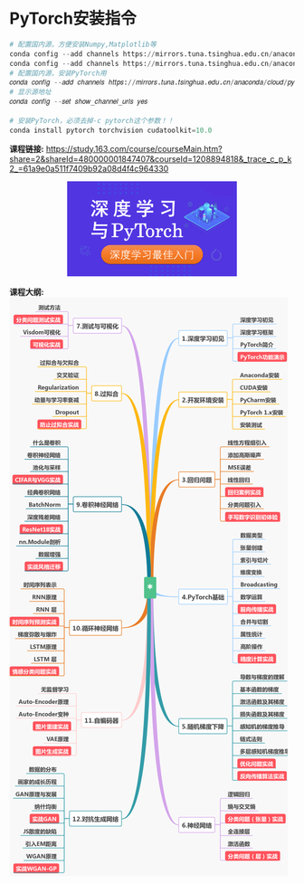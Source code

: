 # PyTorch安装指令

```python
# 配置国内源，方便安装Numpy,Matplotlib等
conda config --add channels https://mirrors.tuna.tsinghua.edu.cn/anaconda/pkgs/free/
conda config --add channels https://mirrors.tuna.tsinghua.edu.cn/anaconda/pkgs/main/
# 配置国内源，安装PyTorch用
𝑐𝑜𝑛𝑑𝑎 𝑐𝑜𝑛𝑓𝑖𝑔 --𝑎𝑑𝑑 𝑐ℎ𝑎𝑛𝑛𝑒𝑙𝑠 ℎ𝑡𝑡𝑝𝑠://𝑚𝑖𝑟𝑟𝑜𝑟𝑠.𝑡𝑢𝑛𝑎.𝑡𝑠𝑖𝑛𝑔ℎ𝑢𝑎.𝑒𝑑𝑢.𝑐𝑛/𝑎𝑛𝑎𝑐𝑜𝑛𝑑𝑎/𝑐𝑙𝑜𝑢𝑑/𝑝𝑦𝑡𝑜𝑟𝑐ℎ/
# 显示源地址
𝑐𝑜𝑛𝑑𝑎 𝑐𝑜𝑛𝑓𝑖𝑔 --𝑠𝑒𝑡 𝑠ℎ𝑜𝑤_𝑐ℎ𝑎𝑛𝑛𝑒𝑙_𝑢𝑟𝑙𝑠 𝑦𝑒𝑠

# 安装PyTorch，必须去掉-c pytorch这个参数！！
conda install pytorch torchvision cudatoolkit=10.0

```

<!--  
<p align="center">
  <a href="https://study.163.com/course/courseMain.htm?share=2&shareId=480000001847407&courseId=1208894818&_trace_c_p_k2_=61a9e0a511f7409b92a08d4f4c964330
">
    <img src="res/ad_banner.png">
  </a>
</p> 
 -->
**课程链接:** https://study.163.com/course/courseMain.htm?share=2&shareId=480000001847407&courseId=1208894818&_trace_c_p_k2_=61a9e0a511f7409b92a08d4f4c964330

<p align="center">
  <img width="300"  src="res/cover.png">
</p> 

 
**课程大纲:**
![课程介绍](res/outline.png)





